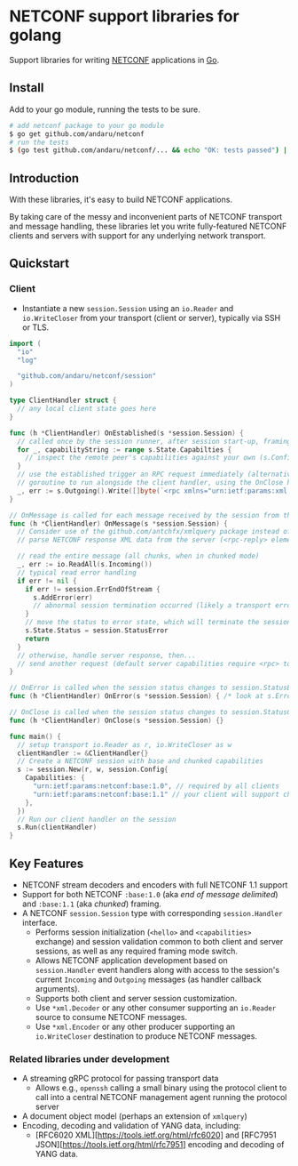 # NETCONF support libraries for golang #

Support libraries for writing [NETCONF](https://tools.ietf.org/html/rfc6241) applications in
[Go](https://golang.org/).

## Install ##

Add to your go module, running the tests to be sure.

```bash
# add netconf package to your go module
$ go get github.com/andaru/netconf
# run the tests
$ (go test github.com/andaru/netconf/... && echo "OK: tests passed") || echo "FAIL: uhoh, tests failed"
```

## Introduction ##

With these libraries, it's easy to build NETCONF applications.

By taking care of the messy and inconvenient parts of NETCONF transport and message handling, these libraries let you write fully-featured NETCONF clients and servers with support for any underlying network transport.

## Quickstart ##

### Client ###

* Instantiate a new `session.Session` using an `io.Reader` and `io.WriteCloser` from your transport
 (client or server), typically via SSH or TLS.

```go
import (
  "io"
  "log"

  "github.com/andaru/netconf/session"
)

type ClientHandler struct {
  // any local client state goes here
}

func (h *ClientHandler) OnEstablished(s *session.Session) {
  // called once by the session runner, after session start-up, framing mode and capabilities exchange
  for _, capabilityString := range s.State.Capabilties {
    // inspect the remote peer's capabilities against your own (s.Config.Capabilities)
  }
  // use the established trigger an RPC request immediately (alternatively, start an RPC request sender
  // goroutine to run alongside the client handler, using the OnClose handler method to shut it down)
  _, err := s.Outgoing().Write([]byte(`<rpc xmlns="urn:ietf:params:xml:ns:netconf:base:1.0">...</rpc>`))
}

// OnMessage is called for each message received by the session from the peer
func (h *ClientHandler) OnMessage(s *session.Session) {
  // Consider use of the github.com/antchfx/xmlquery package instead of io.ReadAll to
  // parse NETCONF response XML data from the server (<rpc-reply> elements).

  // read the entire message (all chunks, when in chunked mode)
  _, err := io.ReadAll(s.Incoming())
  // typical read error handling
  if err != nil {
    if err != session.ErrEndOfStream {
      s.AddError(err)
      // abnormal session termination occurred (likely a transport error)
    }
    // move the status to error state, which will terminate the session and call OnError()
    s.State.Status = session.StatusError
    return
  }
  // otherwise, handle server response, then...
  // send another request (default server capabilities require <rpc> to be sent one at a time)...
}

// OnError is called when the session status changes to session.StatusError
func (h *ClientHandler) OnError(s *session.Session) { /* look at s.Errors() */ }

// OnClose is called when the session status changes to session.StatusClosed
func (h *ClientHandler) OnClose(s *session.Session) {}

func main() {
  // setup transport io.Reader as r, io.WriteCloser as w
  clientHandler := &ClientHandler{}
  // Create a NETCONF session with base and chunked capabilities
  s := session.New(r, w, session.Config{
    Capabilities: {
      "urn:ietf:params:netconf:base:1.0", // required by all clients
      "urn:ietf:params:netconf:base:1.1" // your client will support chunked encoding
    },
  })
  // Run our client handler on the session
  s.Run(clientHandler)
}
```

## Key Features ##

* NETCONF stream decoders and encoders with full NETCONF 1.1 support
* Support for both NETCONF `:base:1.0` (aka _end of message delimited_) and `:base:1.1` (aka _chunked_) framing.
* A NETCONF `session.Session` type with corresponding `session.Handler` interface.
  * Performs session initialization (`<hello>` and `<capabilities>` exchange) and session validation
    common to both client and server sessions, as well as any required framing mode switch.
  * Allows NETCONF application development based on `session.Handler` event handlers along with access
    to the session's current `Incoming` and `Outgoing` messages (as handler callback arguments).
  * Supports both client and server session customization.
  * Use `*xml.Decoder` or any other consumer supporting an `io.Reader` source to consume NETCONF messages.
  * Use `*xml.Encoder` or any other producer supporting an `io.WriteCloser` destination to produce NETCONF messages.

### Related libraries under development ###

* A streaming gRPC protocol for passing transport data
  * Allows e.g., `openssh` calling a small binary using the protocol client to call into a central NETCONF management agent running the protocol server
* A document object model (perhaps an extension of `xmlquery`)
* Encoding, decoding and validation of YANG data, including:
  * [RFC6020 XML][https://tools.ietf.org/html/rfc6020] and [RFC7951 JSON][https://tools.ietf.org/html/rfc7951] encoding and   decoding of YANG data.
